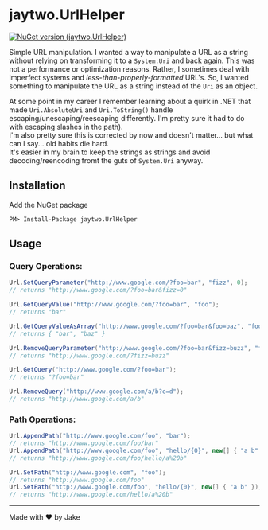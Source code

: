 # jaytwo.UrlHelper

[![NuGet version (jaytwo.UrlHelper)](https://img.shields.io/nuget/v/jaytwo.UrlHelper.svg?style=flat-square)](https://www.nuget.org/packages/jaytwo.UrlHelper/)

Simple URL manipulation.  I wanted a way to manipulate a URL as a string without relying on transforming 
it to a `System.Uri` and back again.  This was not a performance or optimization reasons.  Rather, I sometimes
deal with imperfect systems and _less-than-properly-formatted_ URL's.  So, I wanted something to manipulate the
URL as a string instead of the `Uri` as an object.

At some point in my career I remember learning about a quirk in .NET that made `Uri.AbsoluteUri` and `Uri.ToString()` 
handle escaping/unescaping/reescaping differently.  I'm pretty sure it had to do with escaping slashes in the path).  
I'm also pretty sure this is corrected by now and doesn't matter... but what can I say... old habits die hard.  
It's easier in my brain to keep the strings as strings and avoid decoding/reencoding fromt the guts of `System.Uri` anyway.

## Installation

Add the NuGet package

```
PM> Install-Package jaytwo.UrlHelper
```

## Usage

### Query Operations:

```csharp
Url.SetQueryParameter("http://www.google.com/?foo=bar", "fizz", 0);
// returns "http://www.google.com/?foo=bar&fizz=0"

Url.GetQueryValue("http://www.google.com/?foo=bar", "foo");
// returns "bar"

Url.GetQueryValueAsArray("http://www.google.com/?foo=bar&foo=baz", "foo");
// returns { "bar", "baz" }

Url.RemoveQueryParameter("http://www.google.com/?foo=bar&fizz=buzz", "foo");
// returns "http://www.google.com/?fizz=buzz"

Url.GetQuery("http://www.google.com/?foo=bar");
// returns "?foo=bar"

Url.RemoveQuery("http://www.google.com/a/b?c=d");
// returns "http://www.google.com/a/b"
```

### Path Operations:

```csharp
Url.AppendPath("http://www.google.com/foo", "bar");
// returns "http://www.google.com/foo/bar"
Url.AppendPath("http://www.google.com/foo", "hello/{0}", new[] { "a b" });
// returns "http://www.google.com/foo/hello/a%20b"

Url.SetPath("http://www.google.com", "foo");
// returns "http://www.google.com/foo"
Url.SetPath("http://www.google.com/foo", "hello/{0}", new[] { "a b" });
// returns "http://www.google.com/hello/a%20b"
```

---

Made with &hearts; by Jake
